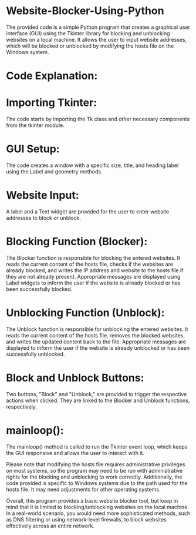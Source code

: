 # Website-Blocker-Using-Python
 The provided code is a simple Python program that creates a graphical user interface (GUI) using the Tkinter library for blocking and unblocking websites on a local machine. 
 It allows the user to input website addresses, which will be blocked or unblocked by modifying the hosts file on the Windows system.

# Code Explanation: 

# Importing Tkinter: 
The code starts by importing the Tk class and other necessary components from the tkinter module.

# GUI Setup: 
The code creates a window with a specific size, title, and heading label using the Label and geometry methods.

# Website Input: 
A label and a Text widget are provided for the user to enter website addresses to block or unblock.

# Blocking Function (Blocker): 
The Blocker function is responsible for blocking the entered websites. It reads the current content of the hosts file, checks if the websites are already blocked, and writes the IP address and website to the hosts file if they are not already present. Appropriate messages are displayed using Label widgets to inform the user if the website is already blocked or has been successfully blocked.

# Unblocking Function (Unblock): 
The Unblock function is responsible for unblocking the entered websites. It reads the current content of the hosts file, removes the blocked websites, and writes the updated content back to the file. Appropriate messages are displayed to inform the user if the website is already unblocked or has been successfully unblocked.

# Block and Unblock Buttons: 
Two buttons, "Block" and "Unblock," are provided to trigger the respective actions when clicked. They are linked to the Blocker and Unblock functions, respectively.

# mainloop():
The mainloop() method is called to run the Tkinter event loop, which keeps the GUI responsive and allows the user to interact with it.

Please note that modifying the hosts file requires administrative privileges on most systems, 
so the program may need to be run with administrative rights for the blocking and unblocking to work correctly. 
Additionally, the code provided is specific to Windows systems due to the path used for the hosts file. It may need adjustments for other operating systems.

Overall, this program provides a basic website blocker tool, but keep in mind that it is limited to blocking/unblocking websites on the local machine. 
In a real-world scenario, you would need more sophisticated methods, such as DNS filtering or using network-level firewalls, 
to block websites effectively across an entire network.



